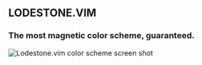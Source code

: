 ## LODESTONE.VIM
### The most magnetic color scheme, guaranteed.

![Lodestone.vim color scheme screen shot](http://f.cl.ly/items/2A0d2S3C2F1V2U2f201o/Screen%20shot%202010-12-18%20at%208.55.30%20AM.png)


